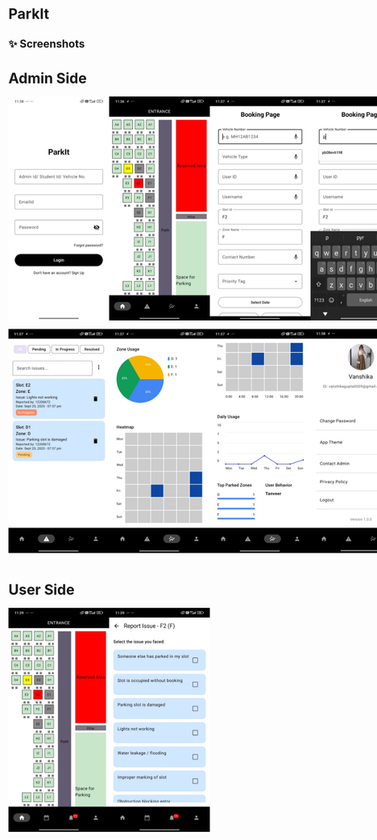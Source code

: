 # ParkIt
## ✨ Screenshots
# Admin Side
<div style="display:flex;">
<img src="Screenshot/IMG-20251005-WA0001.jpg" width="200">
<img src="Screenshot/IMG-20251005-WA0002.jpg" width="200">
<img src="ScreenShot/IMG-20251005-WA0013.jpg" width="200">
<img src="ScreenShot/IMG-20251005-WA0012.jpg" width="200">
</div>
<br>
<div style="display:flex;">
<img src="Screenshot/IMG-20251005-WA0006.jpg" width="200">
<img src="Screenshot/IMG-20251005-WA0005.jpg" width="200">
<img src="ScreenShot/IMG-20251005-WA0004.jpg" width="200">
<img src="ScreenShot/IMG-20251005-WA0003.jpg" width="200">
</div>
<br>

# User Side
<div style="display:flex;">
<img src="Screenshot/IMG-20251005-WA0007.jpg" width="200">
<img src="Screenshot/IMG-20251005-WA0008.jpg" width="200">
<!-- <img src="ScreenShot/IMG-20251005-WA0010.jpg" width="200">
<img src="ScreenShot/IMG-20251005-WA0011.jpg" width="200"> -->
</div>
<br>